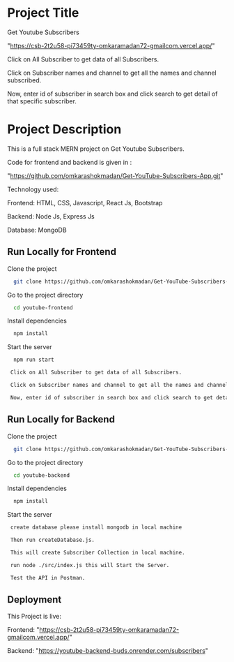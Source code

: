 # Project Title

Get Youtube Subscribers

"https://csb-2t2u58-pi73459ty-omkaramadan72-gmailcom.vercel.app/"

Click on All Subscriber to get data of all Subscribers.

Click on Subscriber names and channel to get all the names and channel subscribed.

Now, enter id of subscriber in search box and click search to get detail of that specific subscriber.

# Project Description

This is a full stack MERN project on Get Youtube Subscribers.

Code for frontend and backend is given in :

"https://github.com/omkarashokmadan/Get-YouTube-Subscribers-App.git"

Technology used:

Frontend: HTML, CSS, Javascript, React Js, Bootstrap

Backend: Node Js, Express Js

Database: MongoDB

## Run Locally for Frontend

Clone the project

```bash
  git clone https://github.com/omkarashokmadan/Get-YouTube-Subscribers-App.git
```

Go to the project directory

```bash
  cd youtube-frontend
```

Install dependencies

```bash
  npm install
```

Start the server

```bash
  npm run start

 Click on All Subscriber to get data of all Subscribers.

 Click on Subscriber names and channel to get all the names and channel subscribed.

 Now, enter id of subscriber in search box and click search to get detal of that specific subscriber.
```

## Run Locally for Backend

Clone the project

```bash
  git clone https://github.com/omkarashokmadan/Get-YouTube-Subscribers-App.git
```

Go to the project directory

```bash
  cd youtube-backend
```

Install dependencies

```bash
  npm install
```

Start the server

```bash
 create database please install mongodb in local machine

 Then run createDatabase.js.

 This will create Subscriber Collection in local machine.

 run node ./src/index.js this will Start the Server.

 Test the API in Postman.
```

## Deployment

This Project is live:

Frontend: "https://csb-2t2u58-pi73459ty-omkaramadan72-gmailcom.vercel.app/"

Backend: "https://youtube-backend-buds.onrender.com/subscribers"
